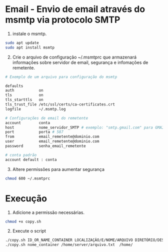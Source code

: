 # Email - Envio de email através do msmtp via protocolo SMTP
1. instale o msmtp.

```bash
sudo apt update
sudo apt install msmtp
```

2. Crie o arquivo de configuração ~/.msmtprc que armazenará informações sobre servidor de email, segurança e infomações de remetente.

```bash
# Exemplo de um arquivo para configuração do msmtp

defaults
auth           on
tls            on
tls_starttls   on
tls_trust_file /etc/ssl/certs/ca-certificates.crt
logfile        ~/.msmtp.log

# Configurações de email do remetente
account        conta
host           nome_servidor_SMTP # exemplo: "smtp.gmail.com" para GMAIL ou "smtp-mail.outlook.com" para MICROSOFT
port           porta # 587
from           email_remetente@dominio.com
user           email_remetente@dominio.com
password       senha_email_remetente

# conta padrão
account default : conta
```

3. Altere permissões para aumentar segurança

```bash
chmod 600 ~/.msmtprc
```

# Execução
  
1. Adicione a permissão necessárias.
   
```bash
chmod +x copy.sh
```

2. Execute o script

```bash
./copy.sh ID_OR_NAME_CONTAINER LOCALIZAÇÃO/E/NOME/ARQUIVO DIRETÓRIO/DESTINO/NO/CONTAINER
./copy.sh nome_container /home/server/arquivo.txt  /home/
```
